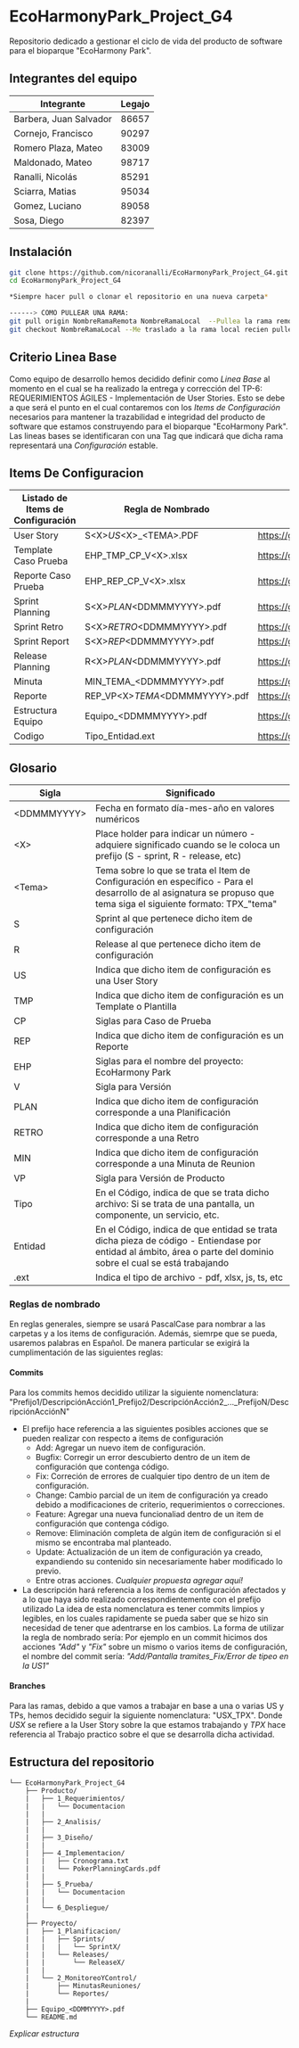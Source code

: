 # EcoHarmonyPark_Project_G4
Repositorio dedicado a gestionar el ciclo de vida del producto de software para el bioparque "EcoHarmony Park".

## Integrantes del equipo
| Integrante                     | Legajo |
|--------------------------------|--------|
| Barbera, Juan Salvador         | 86657  |
| Cornejo, Francisco             | 90297  |
| Romero Plaza, Mateo            | 83009  |
| Maldonado, Mateo               | 98717  |
| Ranalli, Nicolás               | 85291  |
| Sciarra, Matias                | 95034  |
| Gomez, Luciano                 | 89058  |
| Sosa, Diego                    | 82397  |

## Instalación
```bash
git clone https://github.com/nicoranalli/EcoHarmonyPark_Project_G4.git
cd EcoHarmonyPark_Project_G4

*Siempre hacer pull o clonar el repositorio en una nueva carpeta*

------> COMO PULLEAR UNA RAMA:
git pull origin NombreRamaRemota NombreRamaLocal  --Pullea la rama remota en una rama local
git checkout NombreRamaLocal --Me traslado a la rama local recien pulleada
```
## Criterio Linea Base
Como equipo de desarrollo hemos decidido definir como *Linea Base* al momento en el cual se ha realizado la entrega y corrección del TP-6: REQUERIMIENTOS ÁGILES - Implementación de User Stories. Esto se debe a que será el punto en el cual contaremos con los *Items de Configuración* necesarios para mantener la trazabilidad e integridad del producto de software que estamos construyendo para el bioparque "EcoHarmony Park".
Las lineas bases se identificaran con una Tag que indicará que dicha rama representará una *Configuración* estable.

## Items De Configuracion
| Listado de Items de Configuración    | Regla de Nombrado                                                                           | Ubicación Física                                                                                                                           |
|--------------------------------------|---------------------------------------------------------------------------------------------|--------------------------------------------------------------------------------------------------------------------------------------------|
| User Story                    | S&lt;X&gt;_US_&lt;X&gt;_&lt;TEMA&gt;.PDF                          | https://github.com/nicoranalli/EcoHarmonyPark_Project_G4.git/Producto/1-Requerimientos/Documentacion                                                         |
| Template Caso Prueba                        | EHP_TMP_CP_V&lt;X&gt;.xlsx                                                                              | https://github.com/nicoranalli/EcoHarmonyPark_Project_G4.git/Producto/5-Prueba/Documentacion                                              |
| Reporte Caso Prueba                  | EHP_REP_CP_V&lt;X&gt;.xlsx                                                                    | https://github.com/nicoranalli/EcoHarmonyPark_Project_G4.git/Producto/5-Prueba/Documentacion                                                      |
| Sprint Planning                            | S&lt;X&gt;_PLAN_&lt;DDMMMYYYY&gt;.pdf                         | https://github.com/nicoranalli/EcoHarmonyPark_Project_G4.git/Proyecto/Planificacion/Sprint/SprintX                                                        |
| Sprint Retro                 | S&lt;X&gt;_RETRO_&lt;DDMMMYYYY&gt;.pdf                                                                          | https://github.com/nicoranalli/EcoHarmonyPark_Project_G4.git/Proyecto/Planificacion/Sprint/Sprint_X                                                            |
| Sprint Report                 | S&lt;X&gt;_REP_&lt;DDMMMYYYY&gt;.pdf                                                                     | https://github.com/nicoranalli/EcoHarmonyPark_Project_G4.git/Proyecto/Planificacion/Sprint/SprintX                                                            |
| Release Planning                  | R&lt;X&gt;_PLAN_&lt;DDMMMYYYY&gt;.pdf                                                                        | https://github.com/nicoranalli/EcoHarmonyPark_Project_G4.git/Proyecto/Planificacion/Release/ReleaseX                                                                    |
| Minuta                            | MIN_TEMA_&lt;DDMMMYYYY&gt;.pdf                                                          | https://github.com/nicoranalli/EcoHarmonyPark_Project_G4.git/Proyecto/MonitoreoYControl/MinutasReuniones                                                                        |
| Reporte      | REP_VP&lt;X&gt;_TEMA_&lt;DDMMMYYYY&gt;.pdf                             |  https://github.com/nicoranalli/EcoHarmonyPark_Project_G4.git/Proyecto/MonitoreoYControl/Reportes                                     |
| Estructura Equipo | Equipo_&lt;DDMMMYYYY&gt;.pdf                                        | https://github.com/nicoranalli/EcoHarmonyPark_Project_G4.git/Proyecto            |
| Codigo | Tipo_Entidad.ext                                        | https://github.com/nicoranalli/EcoHarmonyPark_Project_G4.git/Producto/4-Implementacion/Codigo            |

## Glosario
| Sigla                                      | Significado                                                                                                                                                                                          |
|--------------------------------------------|------------------------------------------------------------------------------------------------------------------------------------------------------------------------------------------------------|
| &lt;DDMMMYYYY&gt;                          | Fecha en formato día-mes-año en valores numéricos                                                                                                                                                    |
| &lt;X&gt;                                  | Place holder para indicar un número - adquiere significado cuando se le coloca un prefijo (S - sprint, R - release, etc)                                                                             |
| &lt;Tema&gt;                               | Tema sobre lo que se trata el Item de Configuración en específico - Para el desarrollo de al asignatura se propuso que tema siga el siguiente formato: TPX_"tema"                                    |
| S                                          | Sprint al que pertenece dicho item de configuración                                                                                                                                                  |
| R                                          | Release al que pertenece dicho item de configuración                                                                                                                                                 |
| US                                         | Indica que dicho item de configuración es una User Story                                                                                                                                             |
| TMP                                        | Indica que dicho item de configuración es un Template o Plantilla                                                                                                                                    |
| CP                                         | Siglas para Caso de Prueba                                                                                                                                                                           |
| REP                                        | Indica que dicho item de configuración es un Reporte                                                                                                                                                 |
| EHP                                        | Siglas para el nombre del proyecto: EcoHarmony Park                                                                                                                                                  |
| V                                          | Sigla para Versión                                                                                                                                                                                   |
| PLAN                                       | Indica que dicho item de configuración corresponde a una Planificación                                                                                                                               |
| RETRO                                      | Indica que dicho item de configuración corresponde a una Retro                                                                                                                                       |
| MIN                                        | Indica que dicho item de configuración corresponde a una Minuta de Reunion                                                                                                                           |
| VP                                         | Sigla para Versión de Producto                                                                                                                                                                       |
| Tipo                                       | En el Código, indica de que se trata dicho archivo: Si se trata de una pantalla, un componente, un servicio, etc.                                                                                    |
| Entidad                                    | En el Código, indica de que entidad se trata dicha pieza de código - Entiendase por entidad al ámbito, área o parte del dominio sobre el cual se está trabajando                                     |
| .ext                                       | Indica el tipo de archivo - pdf, xlsx, js, ts, etc                                                                                                                                                   |

### Reglas de nombrado
En reglas generales, siempre se usará PascalCase para nombrar a las carpetas y a los items de configuración. Además, siemrpe que se pueda, usaremos palabras en Español. De manera particular se exigirá la cumplimentación de las siguientes reglas:
#### Commits
Para los commits hemos decidido utilizar la siguiente nomenclatura: "Prefijo1/DescripciónAcción1_Prefijo2/DescripciónAcción2_..._PrefijoN/DescripciónAcciónN"
- El prefijo hace referencia a las siguientes posibles acciones que se pueden realizar con respecto a items de configuración
  - Add: Agregar un nuevo item de configuración.
  - Bugfix: Corregir un error descubierto dentro de un item de configuración que contenga código.
  - Fix: Correción de errores de cualquier tipo dentro de un item de configuración.
  - Change: Cambio parcial de un item de configuración ya creado debido a modificaciones de criterio, requerimientos o correcciones.
  - Feature: Agregar una nueva funcionaliad dentro de un item de configuración que contenga código.
  - Remove: Eliminación completa de algún item de configuración si el mismo se encontraba mal planteado.
  - Update: Actualización de un item de configuración ya creado, expandiendo su contenido sin necesariamente haber modificado lo previo.
  - Entre otras acciones. *Cualquier propuesta agregar aquí!*
- La descripción hará referencia a los items de configuración afectados y a lo que haya sido realizado correspondientemente con el prefijo utilizado
La idea de esta nomenclatura es tener commits limpios y legibles, en los cuales rapidamente se pueda saber que se hizo sin necesidad de tener que adentrarse en los cambios.
La forma de utilizar la regla de nombrado sería: Por ejemplo en un commit hicimos dos acciones *"Add"* y *"Fix"* sobre un mismo o varios items de configuración, el nombre del commit sería: *"Add/Pantalla tramites_Fix/Error de tipeo en la US1"*

#### Branches
Para las ramas, debido a que vamos a trabajar en base a una o varias US y TPs, hemos decidido seguir la siguiente nomenclatura: "USX_TPX".
Donde *USX* se refiere a la User Story sobre la que estamos trabajando y *TPX* hace referencia al Trabajo practico sobre el que se desarrolla dicha actividad.

## Estructura del repositorio
```
└── EcoHarmonyPark_Project_G4
    ├── Producto/                                                 
    |   ├── 1_Requerimientos/
    |   |   └── Documentacion
    |   |                                                       
    |   ├── 2_Analisis/                                                  
    |   |
    |   ├── 3_Diseño/
    |   |
    |   ├── 4_Implementacion/
    |   |   ├── Cronograma.txt
    |   |   └── PokerPlanningCards.pdf
    |   |
    |   ├── 5_Prueba/
    |   |   └── Documentacion
    |   |
    |   └── 6_Despliegue/
    |	
    ├── Proyecto/
    |   ├── 1_Planificacion/
    |   |   ├── Sprints/
    |   |   |   └── SprintX/
    |   |   └── Releases/
    |   |       └── ReleaseX/
    |   |
    |   └── 2_MonitoreoYControl/
    |       ├── MinutasReuniones/
    |       └── Reportes/
    |
    ├── Equipo_<DDMMYYYY>.pdf
    └── README.md
```
*Explicar estructura*
